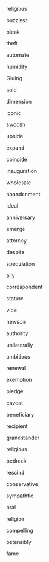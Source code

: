 religious

buzziest

bleak

theft

automate

humidity

Gluing

sole

dimension

iconic

swoosh

upside

expand

coincide

inauguration

wholesale

abandonment

ideal

anniversary

emerge

attorney

despite

speculation

ally

correspondent

stature

vice

newson

authority

unilaterally

ambitious

renewal

exemption

pledge

caveat

beneficiary

recipient

grandstander

religious

bedrock

rescind

conservative

sympathtic

oral

religion

compelling

ostensibly

fame